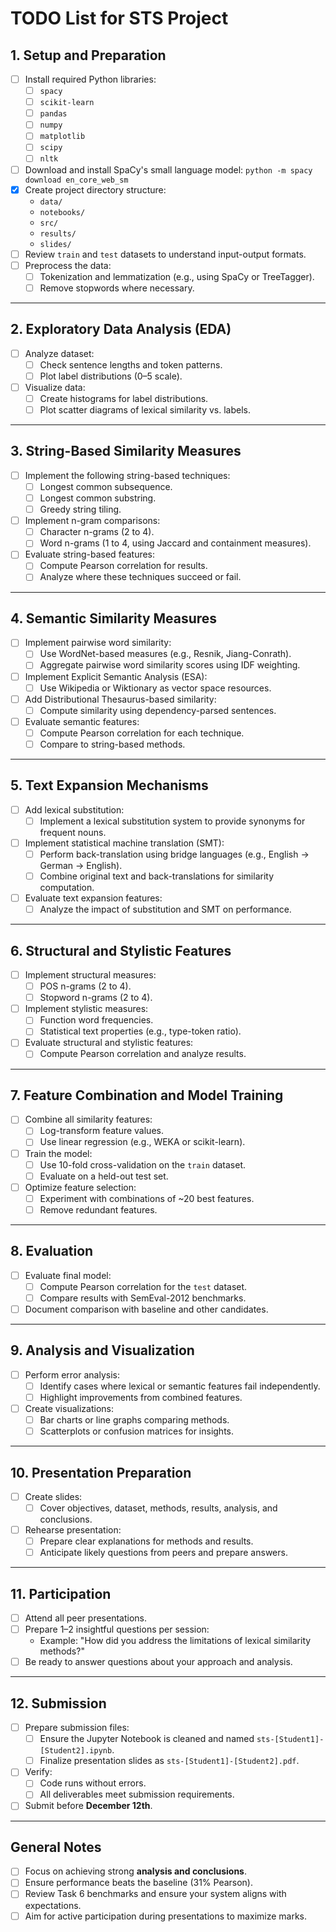 # TODO List for STS Project

## 1. Setup and Preparation
- [ ] Install required Python libraries:
  - [ ] `spacy`
  - [ ] `scikit-learn`
  - [ ] `pandas`
  - [ ] `numpy`
  - [ ] `matplotlib`
  - [ ] `scipy`
  - [ ] `nltk`
- [ ] Download and install SpaCy's small language model: `python -m spacy download en_core_web_sm`
- [x] Create project directory structure:
  - `data/`
  - `notebooks/`
  - `src/`
  - `results/`
  - `slides/`
- [ ] Review `train` and `test` datasets to understand input-output formats.
- [ ] Preprocess the data:
  - [ ] Tokenization and lemmatization (e.g., using SpaCy or TreeTagger).
  - [ ] Remove stopwords where necessary.

---

## 2. Exploratory Data Analysis (EDA)
- [ ] Analyze dataset:
  - [ ] Check sentence lengths and token patterns.
  - [ ] Plot label distributions (0–5 scale).
- [ ] Visualize data:
  - [ ] Create histograms for label distributions.
  - [ ] Plot scatter diagrams of lexical similarity vs. labels.

---

## 3. String-Based Similarity Measures
- [ ] Implement the following string-based techniques:
  - [ ] Longest common subsequence.
  - [ ] Longest common substring.
  - [ ] Greedy string tiling.
- [ ] Implement n-gram comparisons:
  - [ ] Character n-grams (2 to 4).
  - [ ] Word n-grams (1 to 4, using Jaccard and containment measures).
- [ ] Evaluate string-based features:
  - [ ] Compute Pearson correlation for results.
  - [ ] Analyze where these techniques succeed or fail.

---

## 4. Semantic Similarity Measures
- [ ] Implement pairwise word similarity:
  - [ ] Use WordNet-based measures (e.g., Resnik, Jiang-Conrath).
  - [ ] Aggregate pairwise word similarity scores using IDF weighting.
- [ ] Implement Explicit Semantic Analysis (ESA):
  - [ ] Use Wikipedia or Wiktionary as vector space resources.
- [ ] Add Distributional Thesaurus-based similarity:
  - [ ] Compute similarity using dependency-parsed sentences.
- [ ] Evaluate semantic features:
  - [ ] Compute Pearson correlation for each technique.
  - [ ] Compare to string-based methods.

---

## 5. Text Expansion Mechanisms
- [ ] Add lexical substitution:
  - [ ] Implement a lexical substitution system to provide synonyms for frequent nouns.
- [ ] Implement statistical machine translation (SMT):
  - [ ] Perform back-translation using bridge languages (e.g., English → German → English).
  - [ ] Combine original text and back-translations for similarity computation.
- [ ] Evaluate text expansion features:
  - [ ] Analyze the impact of substitution and SMT on performance.

---

## 6. Structural and Stylistic Features
- [ ] Implement structural measures:
  - [ ] POS n-grams (2 to 4).
  - [ ] Stopword n-grams (2 to 4).
- [ ] Implement stylistic measures:
  - [ ] Function word frequencies.
  - [ ] Statistical text properties (e.g., type-token ratio).
- [ ] Evaluate structural and stylistic features:
  - [ ] Compute Pearson correlation and analyze results.

---

## 7. Feature Combination and Model Training
- [ ] Combine all similarity features:
  - [ ] Log-transform feature values.
  - [ ] Use linear regression (e.g., WEKA or scikit-learn).
- [ ] Train the model:
  - [ ] Use 10-fold cross-validation on the `train` dataset.
  - [ ] Evaluate on a held-out test set.
- [ ] Optimize feature selection:
  - [ ] Experiment with combinations of ~20 best features.
  - [ ] Remove redundant features.

---

## 8. Evaluation
- [ ] Evaluate final model:
  - [ ] Compute Pearson correlation for the `test` dataset.
  - [ ] Compare results with SemEval-2012 benchmarks.
- [ ] Document comparison with baseline and other candidates.

---

## 9. Analysis and Visualization
- [ ] Perform error analysis:
  - [ ] Identify cases where lexical or semantic features fail independently.
  - [ ] Highlight improvements from combined features.
- [ ] Create visualizations:
  - [ ] Bar charts or line graphs comparing methods.
  - [ ] Scatterplots or confusion matrices for insights.

---

## 10. Presentation Preparation
- [ ] Create slides:
  - [ ] Cover objectives, dataset, methods, results, analysis, and conclusions.
- [ ] Rehearse presentation:
  - [ ] Prepare clear explanations for methods and results.
  - [ ] Anticipate likely questions from peers and prepare answers.

---

## 11. Participation
- [ ] Attend all peer presentations.
- [ ] Prepare 1–2 insightful questions per session:
  - Example: "How did you address the limitations of lexical similarity methods?"
- [ ] Be ready to answer questions about your approach and analysis.

---

## 12. Submission
- [ ] Prepare submission files:
  - [ ] Ensure the Jupyter Notebook is cleaned and named `sts-[Student1]-[Student2].ipynb`.
  - [ ] Finalize presentation slides as `sts-[Student1]-[Student2].pdf`.
- [ ] Verify:
  - [ ] Code runs without errors.
  - [ ] All deliverables meet submission requirements.
- [ ] Submit before **December 12th**.

---

## General Notes
- [ ] Focus on achieving strong **analysis and conclusions**.
- [ ] Ensure performance beats the baseline (31% Pearson).
- [ ] Review Task 6 benchmarks and ensure your system aligns with expectations.
- [ ] Aim for active participation during presentations to maximize marks.
